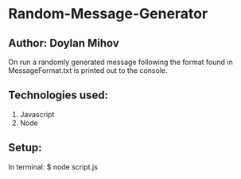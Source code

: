 # Random-Message-Generator
## Author: Doylan Mihov

On run a randomly generated message following the format found in MessageFormat.txt is printed out to the console.

## Technologies used:

1. Javascript
2. Node

## Setup:

In terminal: $ node script.js
